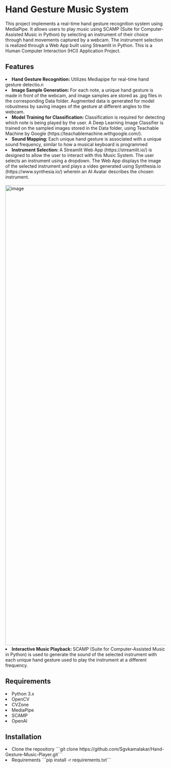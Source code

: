 # Hand Gesture Music System
This project implements a real-time hand gesture recognition system using MediaPipe. It allows users to play music using SCAMP (Suite for Computer-Assisted Music in Python) by selecting an instrument of their choice through hand movements captured by a webcam. The instrument selection is realized through a Web App built using Streamlit in Python. This is a Human Computer Interaction (HCI) Application Project.

## Features
<li><strong>Hand Gesture Recognition: </strong>Utilizes Mediapipe for real-time hand gesture detectio.n</li>
<li><strong>Image Sample Generation: </strong>For each note, a unique hand gesture is made in front of the webcam, and image samples are stored as .jpg files in the corresponding Data folder. Augmented data is generated for model robustness by saving images of the gesture at different angles to the webcam.</li>
<li><strong>Model Training for Classification: </strong>Classification is required for detecting which note is being played by the user. A Deep Learning Image Classifier is trained on the sampled images stored in the Data folder, using Teachable Machine by Google (<href>https://teachablemachine.withgoogle.com/</href>).</li>
<li><strong>Sound Mapping: </strong>Each unique hand gesture is associated with a unique sound frequency, similar to how a musical keyboard is programmed</li>
<li><strong>Instrument Selection: </strong>A Streamlit Web App (<href>https://streamlit.io/</href>) is designed to allow the user to interact with this Music System. The user selects an instrument using a dropdown. The Web App displays the image of the selected instrument and plays a video generated using Synthesia.io (<href>https://www.synthesia.io/</href>) wherein an AI Avatar describes the chosen instrument.<br><br><img width="1440" alt="image" src="https://github.com/ypatra2/Hand-Gesture-Music-System/assets/86041798/49be357a-0bc9-48e5-897d-1bfc006799d2">
</li>
<li><strong>Interactive Music Playback: </strong>SCAMP (Suite for Computer-Assisted Music in Python) is used to generate the sound of the selected instrument with each unique hand gesture used to play the instrument at a different frequency.</li>

## Requirements

<li>Python 3.x</li>
<li>OpenCV</li>
<li>CVZone</li>
<li>MediaPipe</li>
<li>SCAMP</li>
<li>OpenAI</li>

## Installation
<li> Clone the repository ```git clone https://github.com/Sgvkamalakar/Hand-Gesture-Music-Player.git```</li>
<li>Requirements ```pip install -r requirements.txt```</li>






